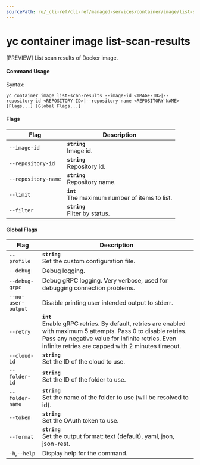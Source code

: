 ```yaml
---
sourcePath: ru/_cli-ref/cli-ref/managed-services/container/image/list-scan-results.md
---
```

# yc container image list-scan-results

[PREVIEW] List scan results of Docker image.

#### Command Usage

Syntax: 

`yc container image list-scan-results --image-id <IMAGE-ID>|--repository-id <REPOSITORY-ID>|--repository-name <REPOSITORY-NAME> [Flags...] [Global Flags...]`

#### Flags

| Flag | Description |
|----|----|
|`--image-id`|<b>`string`</b><br/>Image id.|
|`--repository-id`|<b>`string`</b><br/>Repository id.|
|`--repository-name`|<b>`string`</b><br/>Repository name.|
|`--limit`|<b>`int`</b><br/>The maximum number of items to list.|
|`--filter`|<b>`string`</b><br/>Filter by status.|

#### Global Flags

| Flag | Description |
|----|----|
|`--profile`|<b>`string`</b><br/>Set the custom configuration file.|
|`--debug`|Debug logging.|
|`--debug-grpc`|Debug gRPC logging. Very verbose, used for debugging connection problems.|
|`--no-user-output`|Disable printing user intended output to stderr.|
|`--retry`|<b>`int`</b><br/>Enable gRPC retries. By default, retries are enabled with maximum 5 attempts. Pass 0 to disable retries. Pass any negative value for infinite retries. Even infinite retries are capped with 2 minutes timeout.|
|`--cloud-id`|<b>`string`</b><br/>Set the ID of the cloud to use.|
|`--folder-id`|<b>`string`</b><br/>Set the ID of the folder to use.|
|`--folder-name`|<b>`string`</b><br/>Set the name of the folder to use (will be resolved to id).|
|`--token`|<b>`string`</b><br/>Set the OAuth token to use.|
|`--format`|<b>`string`</b><br/>Set the output format: text (default), yaml, json, json-rest.|
|`-h`,`--help`|Display help for the command.|
